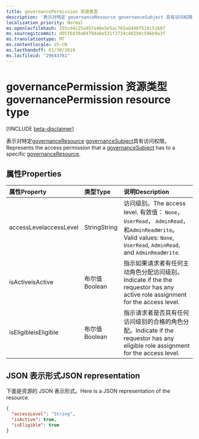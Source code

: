 ```yaml
---
title: governancePermission 资源类型
description: '表示对特定 governanceResource governanceSubject 具有访问权限。  '
localization_priority: Normal
ms.openlocfilehash: 255cd4c25a957a40e5e5ac765ed446f516c51607
ms.sourcegitcommit: d95f6d39a0479da6e531f3734c4029dc596b9a3f
ms.translationtype: MT
ms.contentlocale: zh-CN
ms.lasthandoff: 01/30/2019
ms.locfileid: "29643781"
---
```

# <a name="governancepermission-resource-type"></a><span data-ttu-id="fa693-103">governancePermission 资源类型</span><span class="sxs-lookup"><span data-stu-id="fa693-103">governancePermission resource type</span></span>

[!INCLUDE [beta-disclaimer](../../includes/beta-disclaimer.md)]

<span data-ttu-id="fa693-104">表示对特定[governanceResource](../resources/governanceresource.md) [governanceSubject](../resources/governancesubject.md)具有访问权限。</span><span class="sxs-lookup"><span data-stu-id="fa693-104">Represents the access permission that a [governanceSubject](../resources/governancesubject.md) has to a specific [governanceResource](../resources/governanceresource.md).</span></span>  


## <a name="properties"></a><span data-ttu-id="fa693-105">属性</span><span class="sxs-lookup"><span data-stu-id="fa693-105">Properties</span></span>
| <span data-ttu-id="fa693-106">属性</span><span class="sxs-lookup"><span data-stu-id="fa693-106">Property</span></span>     | <span data-ttu-id="fa693-107">类型</span><span class="sxs-lookup"><span data-stu-id="fa693-107">Type</span></span>   |<span data-ttu-id="fa693-108">说明</span><span class="sxs-lookup"><span data-stu-id="fa693-108">Description</span></span>|
|:---------------|:--------|:----------|
|<span data-ttu-id="fa693-109">accessLevel</span><span class="sxs-lookup"><span data-stu-id="fa693-109">accessLevel</span></span>|<span data-ttu-id="fa693-110">String</span><span class="sxs-lookup"><span data-stu-id="fa693-110">String</span></span>|<span data-ttu-id="fa693-111">访问级别。</span><span class="sxs-lookup"><span data-stu-id="fa693-111">The access level.</span></span> <span data-ttu-id="fa693-112">有效值： ``None``， ``UserRead``， ``AdminRead``，和``AdminReadWrite``。</span><span class="sxs-lookup"><span data-stu-id="fa693-112">Valid values: ``None``, ``UserRead``, ``AdminRead``, and ``AdminReadWrite``.</span></span>|
|<span data-ttu-id="fa693-113">isActive</span><span class="sxs-lookup"><span data-stu-id="fa693-113">isActive</span></span>|<span data-ttu-id="fa693-114">布尔值</span><span class="sxs-lookup"><span data-stu-id="fa693-114">Boolean</span></span>|<span data-ttu-id="fa693-115">指示如果请求者有任何主动角色分配访问级别。</span><span class="sxs-lookup"><span data-stu-id="fa693-115">Indicate if the the requestor has any active role assignment for the access level.</span></span>|
|<span data-ttu-id="fa693-116">isEligible</span><span class="sxs-lookup"><span data-stu-id="fa693-116">isEligible</span></span>|<span data-ttu-id="fa693-117">布尔值</span><span class="sxs-lookup"><span data-stu-id="fa693-117">Boolean</span></span>|<span data-ttu-id="fa693-118">指示请求者是否具有任何访问级别的合格的角色分配。</span><span class="sxs-lookup"><span data-stu-id="fa693-118">Indicate if the requestor has any eligible role assignment for the access level.</span></span>|

## <a name="json-representation"></a><span data-ttu-id="fa693-119">JSON 表示形式</span><span class="sxs-lookup"><span data-stu-id="fa693-119">JSON representation</span></span>

<span data-ttu-id="fa693-120">下面是资源的 JSON 表示形式。</span><span class="sxs-lookup"><span data-stu-id="fa693-120">Here is a JSON representation of the resource.</span></span>

```json
{
  "accessLevel": "String",
  "isActive": true,
  "isEligible": true
}

```
<!--
{
  "type": "#page.annotation",
  "suppressions": [
    "Error: /api-reference/beta/resources/governancepermission.md:\r\n      Exception processing links.\r\n    System.ArgumentException: Link Definition was null. Link text: !INCLUDE [beta-disclaimer](../../includes/beta-disclaimer.md)\r\n      at ApiDoctor.Validation.DocFile.get_LinkDestinations()\r\n      at ApiDoctor.Validation.DocSet.ValidateLinks(Boolean includeWarnings, String[] relativePathForFiles, IssueLogger issues, Boolean requireFilenameCaseMatch, Boolean printOrphanedFiles)"
  ]
}
-->

